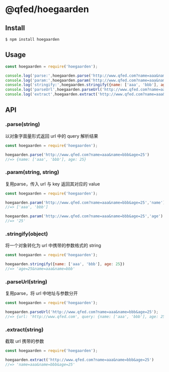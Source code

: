 # @qfed/hoegaarden

## Install

```
$ npm install hoegaarden
```

## Usage

```js
const hoegaarden = require('hoegaarden');

console.log('parse:',hoegaarden.parse('http://www.qfed.com?name=aaa&name=bbb&age=25'))
console.log('param:',hoegaarden.param('http://www.qfed.com?name=aaa&name=bbb&age=25','name'))
console.log('stringify:',hoegaarden.stringify({name: ['aaa', 'bbb'], age: 25}))
console.log('parseUrl',hoegaarden.parseUrl('http://www.qfed.com?name=aaa&name=bbb&age=25'))
console.log('extract',hoegaarden.extract('http://www.qfed.com?name=aaa&name=bbb&age=25'))
```


## API

### .parse(string)

以对象字面量形式返回 url 中的 query 解析结果

```js
const hoegaarden = require('hoegaarden');

hoegaarden.parse('http://www.qfed.com?name=aaa&name=bbb&age=25')
//=> {name: ['aaa', 'bbb'], age: 25}
```

### .param(string, string)

复用parse，传入 url 与 key 返回其对应的 value

```js
const hoegaarden = require('hoegaarden');

hoegaarden.param('http://www.qfed.com?name=aaa&name=bbb&age=25','name')
//=> ['aaa', 'bbb']

hoegaarden.param('http://www.qfed.com?name=aaa&name=bbb&age=25','age')
//=> '25'
```

### .stringify(object)

将一个对象转化为 url 中携带的参数格式的 string

```js
const hoegaarden = require('hoegaarden');

hoegaarden.stringify({name: ['aaa', 'bbb'], age: 25})
//=> 'age=25&name=aaa&name=bbb'
```

### .parseUrl(string)

复用parse，将 url 中地址与参数分开

```js
const hoegaarden = require('hoegaarden');

hoegaarden.parseUrl('http://www.qfed.com?name=aaa&name=bbb&age=25');
//=> {url: 'http://www.qfed.com', query: {name: ['aaa', 'bbb'], age: 25}}
```

### .extract(string)

 截取 url 携带的参数

```js
const hoegaarden = require('hoegaarden');

hoegaarden.extract('http://www.qfed.com?name=aaa&name=bbb&age=25')
//=> 'name=aaa&name=bbb&age=25'
```
